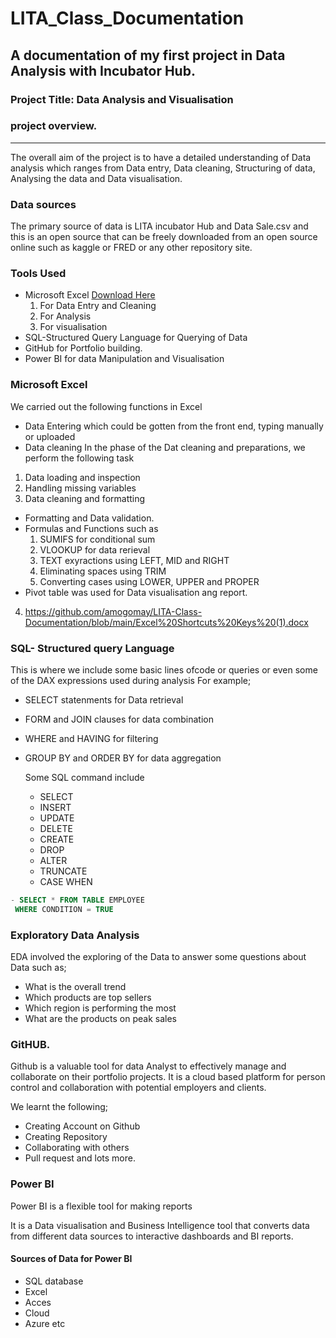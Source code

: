 # LITA_Class_Documentation
## A documentation of my first project in Data Analysis with Incubator Hub.

### Project Title: Data Analysis and Visualisation

### project overview.
---
The overall aim of the project is to have a detailed understanding of Data analysis which ranges from Data entry, Data cleaning, Structuring of data, Analysing the data and Data visualisation.

### Data sources
The primary source of data is LITA incubator Hub and Data Sale.csv and this is an open source that can be freely downloaded from an open source online such as kaggle or FRED or any other repository site.

### Tools Used
- Microsoft Excel [Download Here](https://www.microsoft.com)
  1. For Data Entry and Cleaning
  2. For Analysis 
  3. For visualisation
- SQL-Structured Query Language for Querying of Data
- GitHub for Portfolio building.
- Power BI for data Manipulation and Visualisation

### Microsoft Excel
We carried out the following functions in Excel
 - Data Entering which could be gotten from the front end, typing manually or uploaded
 - Data cleaning
In the phase of the Dat cleaning and preparations, we perform the following task
  1. Data loading and inspection
  2. Handling missing variables
  3. Data cleaning and formatting
  - Formatting and Data validation.
  - Formulas and Functions such as
     1. SUMIFS for conditional sum
     2. VLOOKUP for data rerieval
     3. TEXT exyractions using LEFT, MID and RIGHT
     4. Eliminating spaces using TRIM
     5. Converting cases using LOWER, UPPER and PROPER
  - Pivot table was used for Data visualisation ang report.
   
  4. https://github.com/amogomay/LITA-Class-Documentation/blob/main/Excel%20Shortcuts%20Keys%20(1).docx

### SQL- Structured query Language
This is where we include some basic lines ofcode or queries or even some of the DAX expressions used during analysis
 For example;

- SELECT statenments for Data retrieval
- FORM and JOIN clauses for data combination
- WHERE and HAVING for filtering
- GROUP BY and ORDER BY for data aggregation

  Some SQL command include
  - SELECT
  - INSERT
  - UPDATE
  - DELETE
  - CREATE
  - DROP
  - ALTER
  - TRUNCATE
  - CASE WHEN
 ``` SQL
- SELECT * FROM TABLE EMPLOYEE
  WHERE CONDITION = TRUE
  ```
### Exploratory Data Analysis
EDA involved the exploring of the Data to answer some questions about Data such as;
 - What is the overall trend
 - Which products are top sellers
 - Which region is performing the most
 - What are the products on peak sales


### GitHUB.
Github is a valuable tool for data Analyst to effectively manage and collaborate on their portfolio projects. It is a cloud based platform for person control and collaboration with potential employers and clients.

We learnt the following;
- Creating Account on Github
- Creating Repository
- Collaborating with others
- Pull request and lots more.

### Power BI
Power BI is a flexible tool for making reports

It is a Data visualisation and Business Intelligence tool that converts data from different data sources to interactive dashboards and BI reports.

#### Sources of Data for Power BI
- SQL database
- Excel
- Acces
- Cloud
- Azure etc

  
